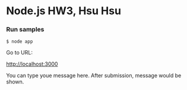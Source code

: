 # Node.js HW3, Hsu Hsu

### Run samples

    $ node app

Go to URL:

[http://localhost:3000](http://localhost:3000)

You can type youe message here. After submission,
message would be shown.